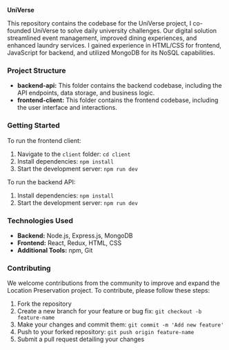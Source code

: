**UniVerse**

This repository contains the codebase for the UniVerse project, I co-founded UniVerse to solve daily university challenges. Our digital solution streamlined event management, improved dining experiences, and enhanced laundry services. I gained experience in HTML/CSS for frontend, JavaScript for backend, and utilized MongoDB for its NoSQL capabilities. 

### Project Structure

- **backend-api:** This folder contains the backend codebase, including the API endpoints, data storage, and business logic.
- **frontend-client:** This folder contains the frontend codebase, including the user interface and interactions.

### Getting Started

To run the frontend client:

1. Navigate to the `client` folder: `cd client`
2. Install dependencies: `npm install`
3. Start the development server: `npm run dev`

To run the backend API:

1. Install dependencies: `npm install`
2. Start the development server: `npm run dev`

### Technologies Used

- **Backend:** Node.js, Express.js, MongoDB
- **Frontend:** React, Redux, HTML, CSS
- **Additional Tools:** npm, Git

### Contributing

We welcome contributions from the community to improve and expand the Location Preservation project. To contribute, please follow these steps:

1. Fork the repository
2. Create a new branch for your feature or bug fix: `git checkout -b feature-name`
3. Make your changes and commit them: `git commit -m 'Add new feature'`
4. Push to your forked repository: `git push origin feature-name`
5. Submit a pull request detailing your changes
